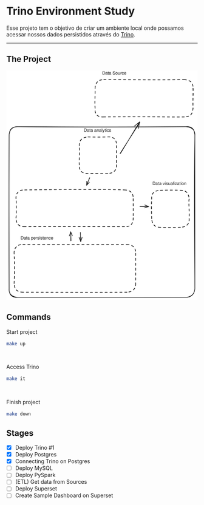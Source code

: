 # Trino Environment Study
Esse projeto tem o objetivo de criar um ambiente local onde possamos acessar nossos dados persistidos através do [Trino](https://trino.io/).

---
## The Project
![Diagram](docs/images/diagram.svg "Diagram")

## Commands
Start project
``` bash
make up
```

</br>

Access Trino
``` bash
make it
```

</br>

Finish project
``` bash
make down
```

## Stages
- [x] Deploy Trino #1
- [x] Deploy Postgres
- [x] Connecting Trino on Postgres
- [ ] Deploy MySQL
- [ ] Deploy PySpark
- [ ] (ETL) Get data from Sources
- [ ] Deploy Superset
- [ ] Create Sample Dashboard on Superset
